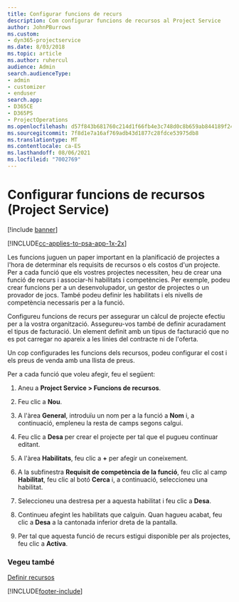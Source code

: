 ```yaml
---
title: Configurar funcions de recurs
description: Com configurar funcions de recursos al Project Service
author: JohnPBurrows
ms.custom:
- dyn365-projectservice
ms.date: 8/03/2018
ms.topic: article
ms.author: ruhercul
audience: Admin
search.audienceType:
- admin
- customizer
- enduser
search.app:
- D365CE
- D365PS
- ProjectOperations
ms.openlocfilehash: d57f843b681760c214d1f66fb4e3c748d0c8b659ab844189f24c682f42d309f0
ms.sourcegitcommit: 7f8d1e7a16af769adb43d1877c28fdce53975db8
ms.translationtype: MT
ms.contentlocale: ca-ES
ms.lasthandoff: 08/06/2021
ms.locfileid: "7002769"
---
```

# <a name="configure-resource-roles-project-service"></a>Configurar funcions de recursos (Project Service)

[!include [banner](../includes/psa-now-project-operations.md)]

[!INCLUDE[cc-applies-to-psa-app-1x-2x](../includes/cc-applies-to-psa-app-1x-2x.md)]

Les funcions juguen un paper important en la planificació de projectes a l'hora de determinar els requisits de recursos o els costos d'un projecte. Per a cada funció que els vostres projectes necessiten, heu de crear una funció de recurs i associar-hi habilitats i competències. Per exemple, podeu crear funcions per a un desenvolupador, un gestor de projectes o un provador de jocs. També podeu definir les habilitats i els nivells de competència necessaris per a la funció.  
  
 Configureu funcions de recurs per assegurar un càlcul de projecte efectiu per a la vostra organització.  Assegureu-vos també de definir acuradament el tipus de facturació. Un element definit amb un tipus de facturació que no es pot carregar no apareix a les línies del contracte ni de l'oferta.  
  
 Un cop configurades les funcions dels recursos, podeu configurar el cost i els preus de venda amb una llista de preus.  
  
 Per a cada funció que voleu afegir, feu el següent:  
  
1.  Aneu a **Project Service > Funcions de recursos**.  
  
2.  Feu clic a **Nou**.  
  
3.  A l'àrea **General**, introduïu un nom per a la funció a **Nom** i, a continuació, empleneu la resta de camps segons calgui.  
  
4.  Feu clic a **Desa** per crear el projecte per tal que el pugueu continuar editant.  
  
5.  A l'àrea **Habilitats**, feu clic a **+** per afegir un coneixement.  
  
6.  A la subfinestra **Requisit de competència de la funció**, feu clic al camp **Habilitat**, feu clic al botó **Cerca** i, a continuació, seleccioneu una habilitat.  
  
7.  Seleccioneu una destresa per a aquesta habilitat i feu clic a **Desa**.  
  
8.  Continueu afegint les habilitats que calguin. Quan hagueu acabat, feu clic a **Desa** a la cantonada inferior dreta de la pantalla.  
  
9. Per tal que aquesta funció de recurs estigui disponible per als projectes, feu clic a **Activa**.  
  
### <a name="see-also"></a>Vegeu també  
 [Definir recursos](../psa/set-up-resources.md)


[!INCLUDE[footer-include](../includes/footer-banner.md)]